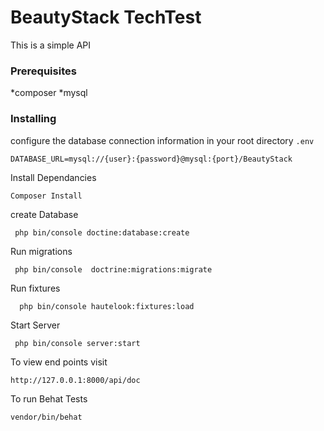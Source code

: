 # BeautyStack TechTest
This is a simple API 
### Prerequisites

*composer
*mysql

### Installing

configure the database connection information in your root directory `.env` 
```
DATABASE_URL=mysql://{user}:{password}@mysql:{port}/BeautyStack
```
Install Dependancies
```
Composer Install
```
create Database
```
 php bin/console doctine:database:create
```
Run migrations
```
 php bin/console  doctrine:migrations:migrate
```

Run fixtures
```
  php bin/console hautelook:fixtures:load 
```
Start Server
```
 php bin/console server:start
```

To view end points visit 
```
http://127.0.0.1:8000/api/doc

```

To run Behat Tests 

```
vendor/bin/behat
```
